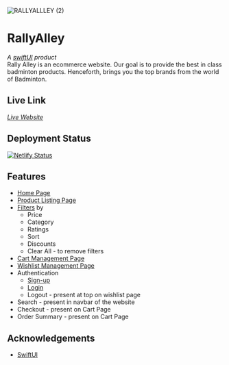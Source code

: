![RALLYALLLEY (2)](https://user-images.githubusercontent.com/61417822/154975667-58459d4f-9c47-404e-b77c-9e2b9f439a3c.png)


# RallyAlley
*A [swiftUI](https://swift-uiv1.netlify.app/) product*  
Rally Alley is an ecommerce website. 
Our goal is to provide the best in class badminton products.
Henceforth, brings you the top brands from the world of Badminton.


## Live Link
 *[Live Website](https://rally-alley.netlify.app/)*
 
## Deployment Status
 [![Netlify Status](https://api.netlify.com/api/v1/badges/7b36e178-fb6e-4c9d-abc7-4b39247a3c65/deploy-status)](https://rally-alley.netlify.app/)


## Features

- [Home Page](https://rally-alley.netlify.app/)
- [Product Listing Page](https://rally-alley.netlify.app/products-page/products.html)
- [Filters](https://rally-alley.netlify.app/products-page/products.html) by
  - Price
  - Category
  - Ratings
  - Sort
  - Discounts 
  - Clear All - to remove filters
- [Cart Management Page](https://rally-alley.netlify.app/cart-pages/cart.html)
- [Wishlist Management Page](https://rally-alley.netlify.app/wishlist/wishlist.html)
- Authentication
  - [Sign-up](https://rally-alley.netlify.app/signup/signup.html)
  - [Login](https://rally-alley.netlify.app/login/login.html)
  - Logout - present at top on wishlist page
- Search - present in navbar of the website
- Checkout - present on Cart Page
- Order Summary - present on Cart Page


## Acknowledgements

 - [SwiftUI](https://swift-uiv1.netlify.app/)
